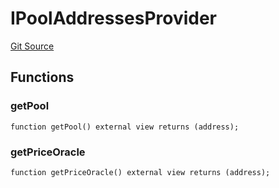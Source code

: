 # IPoolAddressesProvider
[Git Source](https://github.com/Quantillon-Labs/smart-contracts/blob/2ed390346abaeb7aea3465c14f74d96e70dc2cba/src/core/vaults/AaveVault.sol)


## Functions
### getPool


```solidity
function getPool() external view returns (address);
```

### getPriceOracle


```solidity
function getPriceOracle() external view returns (address);
```

